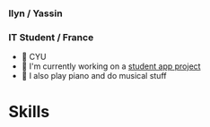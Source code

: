 ### Ilyn / Yassin
### IT Student / France
- 📍 CYU
- 🌱 I'm currently working on a [student app project](https://github.com/Klbgr/EzStudies)
- 🎼 I also play piano and do musical stuff

# Skills
